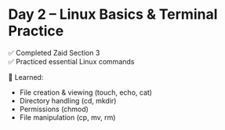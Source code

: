 # Day 2 – Linux Basics & Terminal Practice

✅ Completed Zaid Section 3  
✅ Practiced essential Linux commands  

🧠 Learned:
- File creation & viewing (touch, echo, cat)
- Directory handling (cd, mkdir)
- Permissions (chmod)
- File manipulation (cp, mv, rm)
